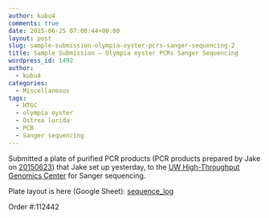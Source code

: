 ```yaml
---
author: kubu4
comments: true
date: 2015-06-25 07:00:44+00:00
layout: post
slug: sample-submission-olympia-oyster-pcrs-sanger-sequencing-2
title: Sample Submission – Olympia oyster PCRs Sanger Sequencing
wordpress_id: 1492
author:
  - kubu4
categories:
  - Miscellaneous
tags:
  - HTGC
  - olympia oyster
  - Ostrea lurida
  - PCR
  - Sanger sequencing
---
```


Submitted a plate of purified PCR products (PCR products prepared by Jake on [20150623](https://heareresearch.blogspot.com/2015/06/6-23-2015-flanking-primer-pcr-pt-3.html)) that Jake set up yesterday, to the [UW High-Throughput Genomics Center](http://www.htseq.org/) for Sanger sequencing.

Plate layout is here (Google Sheet): [sequence_log](httpss://docs.google.com/spreadsheet/ccc?key=0AtV_gF766XZAcHljOFBWd3pLTUJwbUxkdkg1OGdCY3c&usp=sharing)

Order #:112442
